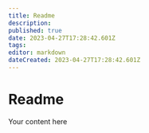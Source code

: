 ```yaml
---
title: Readme
description: 
published: true
date: 2023-04-27T17:28:42.601Z
tags: 
editor: markdown
dateCreated: 2023-04-27T17:28:42.601Z
---
```


# Readme			
Your content here